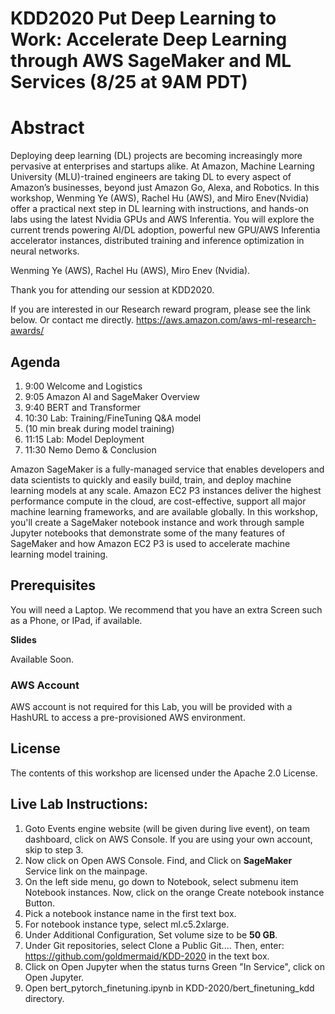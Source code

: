 # KDD2020 Put Deep Learning to Work: Accelerate Deep Learning through AWS SageMaker and ML Services  (8/25 at 9AM PDT)
# Abstract
Deploying deep learning (DL) projects are becoming increasingly more pervasive at enterprises and startups alike. At Amazon, Machine Learning University (MLU)-trained engineers are taking DL to every aspect of Amazon’s businesses, beyond just Amazon Go, Alexa, and Robotics.
In this workshop, Wenming Ye (AWS), Rachel Hu (AWS), and Miro Enev(Nvidia) offer a practical next step in DL learning with instructions, and hands-on labs using the latest Nvidia GPUs and AWS Inferentia. You will explore the current trends powering AI/DL adoption, powerful new GPU/AWS Inferentia accelerator instances, distributed training and inference optimization in neural networks.

Wenming Ye  (AWS),
Rachel Hu   (AWS),
Miro Enev   (Nvidia).

Thank you for attending our session at KDD2020.

If you are interested in our Research reward program, please see the link below. Or contact me directly. 
https://aws.amazon.com/aws-ml-research-awards/

## Agenda

1. 9:00 Welcome and Logistics
1. 9:05  Amazon AI and SageMaker Overview
1. 9:40  BERT and Transformer
1. 10:30 Lab: Training/FineTuning Q&A model 
1. 	(10 min break during model training)
1. 11:15 Lab: Model Deployment
1. 11:30 Nemo Demo & Conclusion


Amazon SageMaker is a fully-managed service that enables developers and data scientists to quickly and easily build, train, and deploy machine learning models at any scale. Amazon EC2 P3 instances deliver the highest performance compute in the cloud, are cost-effective, support all major machine learning frameworks, and are available globally. In this workshop, you'll create a SageMaker notebook instance and work through sample Jupyter notebooks that demonstrate some of the many features of SageMaker and how Amazon EC2 P3 is used to accelerate machine learning model training.


## Prerequisites

You will need a Laptop.  We recommend that you have an extra Screen such as a Phone, or IPad, if available.

**Slides**

Available Soon.

### AWS Account
AWS account is not required for this Lab, you will be provided with a HashURL to access a pre-provisioned AWS environment.

## License

The contents of this workshop are licensed under the Apache 2.0 License.

## Live Lab Instructions: 

1. Goto Events engine website (will be given during live event), on team dashboard, click on AWS Console. If you are using your own account, skip to step 3.
1. Now click on Open AWS Console.  Find, and Click on **SageMaker** Service link on the mainpage. 
1. On the left side menu, go down to Notebook, select submenu item Notebook instances. Now, click on the orange Create notebook instance Button.
1. Pick a notebook instance name in the first text box.
1. For notebook instance type, select ml.c5.2xlarge.  
1. Under Additional Configuration, Set volume size to be **50 GB**. 
1. Under Git repositories, select Clone a Public Git.... Then, enter: https://github.com/goldmermaid/KDD-2020 in the text box.
1. Click on Open Jupyter when the status turns Green "In Service", click on Open Jupyter. 
1. Open bert_pytorch_finetuning.ipynb in KDD-2020/bert_finetuning_kdd directory. 



